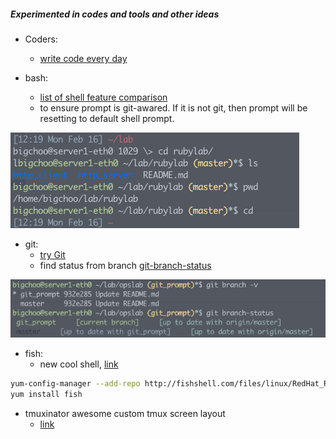 ##### Experimented in codes and tools and other ideas

* Coders:
  - [write code every day](http://ejohn.org/blog/write-code-every-day/)

* bash:
  - [list of shell feature comparison](http://hyperpolyglot.org/unix-shells)
  - to ensure prompt is git-awared. If it is not git, then prompt will be resetting to default shell prompt.

![git_prompt](https://github.com/boonchu/opslab/blob/master/tools/shell/git_prompt.png)

* git:
  - [try Git](https://try.github.io)
  - find status from branch [git-branch-status](https://github.com/alexdavid/git-branch-status)

![git_branch_status](https://github.com/boonchu/opslab/blob/master/tools/shell/git_branch_status.png)

* fish:
  - new cool shell, [link](http://fishshell.com/)
```bash
yum-config-manager --add-repo http://fishshell.com/files/linux/RedHat_RHEL-6/fish.release:2.repo
yum install fish
```

* tmuxinator awesome custom tmux screen layout
  - [link](https://github.com/tmuxinator/tmuxinator)
